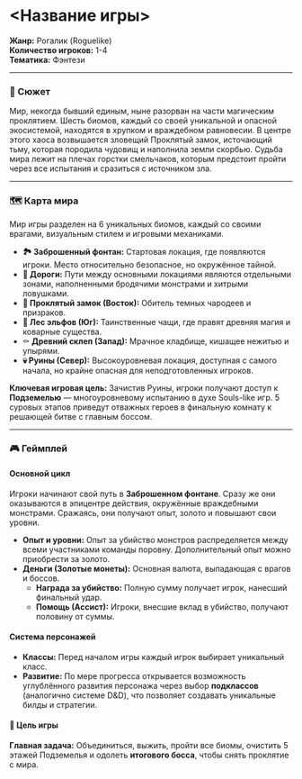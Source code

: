 # <Название игры>

**Жанр:** Рогалик (Roguelike)  
**Количество игроков:** 1-4  
**Тематика:** Фэнтези

---

### 🏰 Сюжет

Мир, некогда бывший единым, ныне разорван на части магическим проклятием. Шесть биомов, каждый со своей уникальной и опасной экосистемой, находятся в хрупком и враждебном равновесии. В центре этого хаоса возвышается зловещий Проклятый замок, источающий тьму, которая породила чудовищ и наполнила земли скорбью. Судьба мира лежит на плечах горстки смельчаков, которым предстоит пройти через все испытания и сразиться с источником зла.

---

### 🗺️ Карта мира

Мир игры разделен на 6 уникальных биомов, каждый со своими врагами, визуальным стилем и игровыми механиками.

*   **🏞️ Заброшенный фонтан:** Стартовая локация, где появляются игроки. Место относительно безопасное, но окружённое тайной.
*   **🧭 Дороги:** Пути между основными локациями являются отдельными зонами, наполненными бродячими монстрами и хитрыми ловушками.
*   **🏰 Проклятый замок (Восток):** Обитель темных чародеев и призраков.
*   **🌲 Лес эльфов (Юг):** Таинственные чащи, где правят древняя магия и коварные существа.
*   ⚰️ **Древний склеп (Запад):** Мрачное кладбище, кишащее нежитью и упырями.
*   **💀 Руины (Север):** Высокоуровневая локация, доступная с самого начала, но крайне опасная для неподготовленных игроков.

**Ключевая игровая цель:** Зачистив Руины, игроки получают доступ к **Подземелью** — многоуровневому испытанию в духе Souls-like игр. 5 суровых этапов приведут отважных героев в финальную комнату к решающей битве с главным боссом.

---

### 🎮 Геймплей

#### Основной цикл
Игроки начинают свой путь в **Заброшенном фонтане**. Сразу же они оказываются в эпицентре действия, окружённые враждебными монстрами. Сражаясь, они получают опыт, золото и повышают свои уровни.

*   **Опыт и уровни:** Опыт за убийство монстров распределяется между всеми участниками команды поровну. Дополнительный опыт можно приобрести за золото.
*   **Деньги (Золотые монеты):** Основная валюта, выпадающая с врагов и боссов.
    *   **Награда за убийство:** Полную сумму получает игрок, нанесший финальный удар.
    *   **Помощь (Ассист):** Игроки, внесшие вклад в убийство, получают половину от суммы.

#### Система персонажей
*   **Классы:** Перед началом игры каждый игрок выбирает уникальный класс.
*   **Развитие:** По мере прогресса открывается возможность углублённого развития персонажа через выбор **подклассов** (аналогично системе D&D), что позволяет создавать уникальные билды и стратегии.

#### 🎯 Цель игры
**Главная задача:** Объединиться, выжить, пройти все биомы, очистить 5 этажей Подземелья и одолеть **итогового босса**, чтобы снять проклятие с мира.
